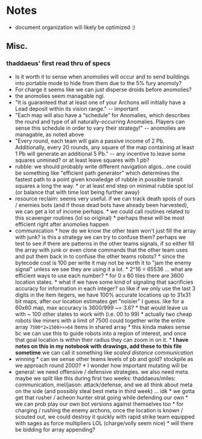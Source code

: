 # Notes
- document organization will likely be optimized :)
## Misc. 

### thaddaeus' first read thru of specs
* Is it worth it to sense when anomolies will occur and to send buildings into portable mode to hide from them due to the 5% fury anomoly? 
* For charge it seems like we can just disperse droids before anomolies? 
* the anomolies seem managable ngl.  
* "It is guaranteed that at least one of your Archons will initially have a Lead deposit within its vision range." -- important
* "Each map will also have a “schedule” for Anomalies, which describes the round and type of all naturally-occurring Anomalies. Players can sense this schedule in order to vary their strategy!" -- anomolies are managable, as noted above
* "Every round, each team will gain a passive income of 2 Pb. Additionally, every 20 rounds, any square of the map containing at least 1 Pb will generate an additional 5 Pb." -- any incentive to leave some squares unmined? or at least leave squares with 1 pb?
* rubble: we should probably write different navigation algos...one could be something like "efficient path generator" which determines the fastest path to a point given knowledge of rubble in possible transit squares a long the way. 
        * or at least end step on minimal rubble spot lol (or balance that with time lost being further away)
* resource reclaim: seems very useful. if we can track death spots of ours / enemies bots (and if those dead bots have already been harvested), we can get a lot of income perhaps. 
        * we could call routines related to this scavenger routines (lol so original)
        * perhaps these will be most efficient right after anomolies happen
* communication
        * how do we know the other team won't just fill the array with junk? is this a strategy we can try to confuse them? perhaps we test to see if there are patterns in the other teams signals, if so either fill the array with junk or even clone commands that the other team uses and put them back in to confuse the other teams robots?
                * since the bytecode cost is 100 per write it may not be worth it to "jam the enemy signal" unless we see they are using it a lot. 
        * 2^16 = 65536 ... what are efficient ways to use each number? 
                * for 0 x 60 tiles there are 3600 location states.
                * what if we have some kind of signaling that sacrificies accuracy for information in each integer? so like if we only use the last 3 digits in the item itegers, we have 100% accurate locations up to 31x31 bit maps, after our location estimates get "noisier" I guess. like for a 60x60 map, max accuracy is 3600/999 ~= 3.6? 
                        * that would leave us with ~ 100 other states to work with (i.e. 00 to 99)
                                * actually two cheap robots like miners with a limit of 7500 could together write the entire array `7500*2=1500>>>64` items in shared array
                        * this kinda makes sense bc we can use this to guide robots into a region of interest, and once that goal location is within their radius they can zoom in on it. 
                        * **I have notes on this in my notebook with drawings, add these to this file sometime** we can call it something like *scaled distance communication* 
* winning
        * can we sense other teams levels of pb and gold? stockpile as we approach round 2000? 
        * I wonder how important mutating will be 
* general: we need offensive / defensive strategies. we also need meta. maybe we split like this during first two weeks: thaddaeus/miles: communication, mel/jason: attack/defense, and we all think about meta on the side (and possibly steal best meta in third week) ... idk
        * we gotta get that rusher / acheon hunter strat going while defending our own
        * we can prob play our own bot versions against themselves too
        * for charging / rushing the enemy archons, once the location is known / scouted out, we could destroy it quickly with rapid strike team equipped with sages as force multipliers LOL (charge/volly seem nice)
        * will there be bidding for array appending? 
